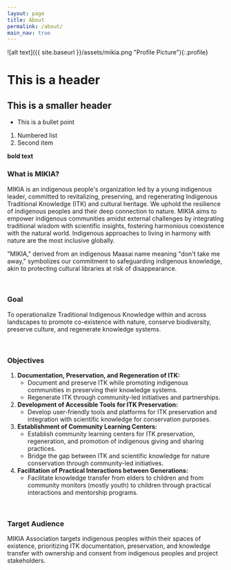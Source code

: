 ```yaml
---
layout: page
title: About
permalink: /about/
main_nav: true
---
```


![alt text]({{ site.baseurl }}/assets/mikia.png "Profile Picture"){:.profile}
# This is a header
## This is a smaller header

* This is a bullet point
1. Numbered list
2. Second item

**bold text**

### What is MIKIA?
MIKIA is an indigenous people's organization led by a young indigenous leader, committed to revitalizing, preserving, and regenerating Indigenous Traditional Knowledge (ITK) and cultural heritage. We uphold the resilience of indigenous peoples and their deep connection to nature. MIKIA aims to empower indigenous communities amidst external challenges by integrating traditional wisdom with scientific insights, fostering harmonious coexistence with the natural world. Indigenous approaches to living in harmony with nature are the most inclusive globally.

"MIKIA," derived from an indigenous Maasai name meaning "don't take me away," symbolizes our commitment to safeguarding indigenous knowledge, akin to protecting cultural libraries at risk of disappearance.

<br>

### Goal
To operationalize Traditional Indigenous Knowledge within and across landscapes to promote co-existence with nature, conserve biodiversity, preserve culture, and regenerate knowledge systems.

<br>

### Objectives
1.	**Documentation, Preservation, and Regeneration of ITK:**
    * Document and preserve ITK while promoting indigenous communities in preserving their knowledge systems.
    * Regenerate ITK through community-led initiatives and partnerships.
2.	**Development of Accessible Tools for ITK Preservation:**
    * Develop user-friendly tools and platforms for ITK preservation and integration with scientific knowledge for conservation purposes.
3.	**Establishment of Community Learning Centers:**
    * Establish community learning centers for ITK preservation, regeneration, and promotion of indigenous giving and sharing practices.
    * Bridge the gap between ITK and scientific knowledge for nature conservation through community-led initiatives.
4.	**Facilitation of Practical Interactions between Generations:**
    * Facilitate knowledge transfer from elders to children and from community monitors (mostly youth) to children through practical interactions and mentorship programs.

<br>

### Target Audience
MIKIA Association targets indigenous peoples within their spaces of existence, prioritizing ITK documentation, preservation, and knowledge transfer with ownership and consent from indigenous peoples and project stakeholders.
